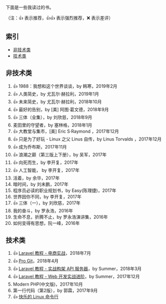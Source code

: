 下面是一些我读过的书。

（注：:+1: 表示推荐，:+1::+1: 表示强烈推荐，:x: 表示差评）

## 索引

- [非技术类](#非技术类)
- [技术类](#技术类)

## 非技术类
1. :+1: 1988：我想和这个世界谈谈，by 韩寒，2019年2月
1. :+1: 人类简史，by 尤瓦尔·赫拉利，2019年1月
1. :+1: 未来简史，by 尤瓦尔·赫拉利，2018年10月
1. :+1: 最好的告别，by [美] 阿图·葛文德，2018年9月
1. :+1: 三体（全集），by 刘欣慈，2018年9月
1. 麦田里的守望者，by 塞林格，2018年1月
1. :+1: 大教堂与集市，[美] Eric S·Raymond ，2017年12月
1. :+1: 只是为了好玩 - Linux 之父 Linus 自传，by Linus Torvalds ，2017年12月
1. :+1: 成为乔布斯，2017年11月
1. :+1: 浪潮之巅（第三版上下册），by 吴军，2017年
1. :+1: 向死而生，by 李开复，2017年
1. :+1: 人工智能， by 李开复，2017年
1. 活着，by 余华，2017年
1. 暗时间，by 刘未鹏，2017年
1. 程序员必读的职业规划书，by Easy(陈理捷)，2017年
1. 世界因你不同，by 李开复，2017年
1. :+1: 三体（一），by 刘欣慈，2017年
1. 我的奋斗，by 罗永浩，2016年
1. 生命不息，折腾不止，by 罗永浩演讲集，2016年
1. 如何变得有思想，阮一峰，2016年 

## 技术类
1.  :+1: [Laravel 教程 - 电商实战](https://laravel-china.org/courses/laravel-shop)，2018年7月
1. :+1: [Pro Git](https://git-scm.com/book/zh/v2)，2018年4月
1. :+1: [Laravel 教程 - 实战构架 API 服务器](https://laravel-china.org/courses/laravel-advance-training-5.5)，by Summer，2018年3月
1. :+1: [Laravel 教程 - Web 开发实战进阶](https://fsdhub.com/books/laravel-intermediate-training-5.5)，by Summer，2017年12月
1. Modern PHP(中文版)，2017年10月
1. 第一行代码（第2版），by 郭霖，2017年9月
1. :+1: [快乐的 Linux 命令行](https://github.com/billie66/TLCL)
